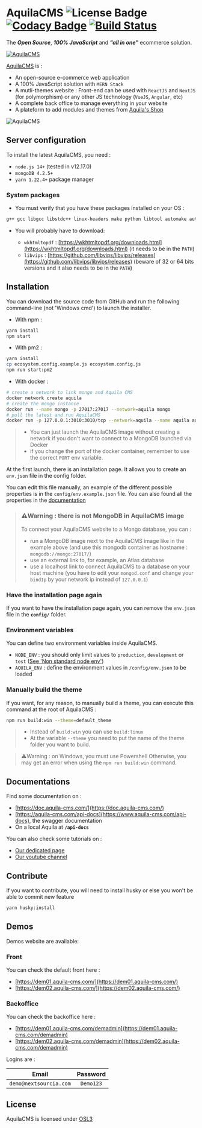 # AquilaCMS ![License Badge](https://img.shields.io/badge/license-OSL3.0-success.svg) [![Codacy Badge](https://app.codacy.com/project/badge/Grade/e711424ea4744515a340c517a8329df9)](https://www.codacy.com/gh/AquilaCMS/AquilaCMS/dashboard?utm_source=github.com&amp;utm_medium=referral&amp;utm_content=AquilaCMS/AquilaCMS&amp;utm_campaign=Badge_Grade) [![Build Status](https://travis-ci.com/AquilaCMS/AquilaCMS.svg?branch=preprod)](https://travis-ci.com/AquilaCMS/AquilaCMS)

The ***Open Source***, ***100% JavaScript*** and ***"all in one"*** ecommerce solution.

[![AquilaCMS](https://www.aquila-cms.com/images/medias/1024x200-90/5eb883a6e88bcc4391038570/AquilaCMS.png)](https://www.aquila-cms.com)

[AquilaCMS](https://www.aquila-cms.com) is :

- An open-source e-commerce web application
- A 100% JavaScript solution with `MERN Stack`
- A mutli-themes website : Front-end can be used with `ReactJS` and `NextJS` (for polymorphism) or any other JS technology (`VueJS`, `Angular`, etc)
- A complete back office to manage everything in your website
- A plateform to add modules and themes from [Aquila's Shop](https://shop.aquila-cms.com/)

![AquilaCMS](https://www.aquila-cms.com/medias/aquilacms_pres.gif)

## Server configuration

To install the latest AquilaCMS, you need :

- `node.js 14+` (tested in v12.17.0)
- `mongoDB 4.2.5+`
- `yarn 1.22.4+` package manager

### System packages

- You must verify that you have these packages installed on your OS :

```bash
g++ gcc libgcc libstdc++ linux-headers make python libtool automake autoconf nasm wkhtmltopdf vips vips-dev libjpeg-turbo libjpeg-turbo-dev
```

- You will probably have to download:

  - `wkhtmltopdf` : [https://wkhtmltopdf.org/downloads.html](https://wkhtmltopdf.org/downloads.html) (it needs to be in the `PATH`)
  - `libvips` : [https://github.com/libvips/libvips/releases](https://github.com/libvips/libvips/releases) (beware of 32 or 64 bits versions and it also needs to be in the `PATH`)

## Installation

You can download the source code from GitHub and run the following command-line (not 'Windows cmd') to launch the installer.

- With npm :

```sh
yarn install
npm start
```

- With pm2 :

```sh
yarn install
cp ecosystem.config.example.js ecosystem.config.js
npm run start:pm2
```

- With docker :

```sh
# create a network to link mongo and Aquila CMS
docker network create aquila
# create the mongo instance
docker run --name mongo -p 27017:27017 --network=aquila mongo
# pull the latest and run AquilaCMS
docker run -p 127.0.0.1:3010:3010/tcp --network=aquila --name aquila aquilacms/aquilacms
```

> - You can just launch the AquilaCMS image without creating a network if you don't want to connect to a MongoDB launched via Docker
> - if you change the port of the docker container, remember to use the correct `PORT` env variable.

At the first launch, there is an installation page. It allows you to create an `env.json` file in the config folder.

You can edit this file manually, an example of the different possible properties is in the `config/env.example.json` file.
You can also found all the properties in the [documentation](https://doc.aquila-cms.com/#/Get_started/Configuration)

> ### ⚠️Warning : there is not MongoDB in AquilaCMS image
>
> To connect your AquilaCMS website to a Mongo database, you can :
>
> - run a MongoDB image next to the AquilaCMS image like in the example above (and use this mongodb container as hostname : `mongodb://mongo:27017/`)
> - use an external link to, for example, an Atlas database
> - use a localhost link to connect AquilaCMS to a database on your host machine (you have to edit your `mongod.conf` and change your `bindIp` by your network ip instead of `127.0.0.1`)

### Have the installation page again

If you want to have the installation page again, you can remove the `env.json` file in the **`config/`** folder.

### Environment variables

You can define two environment variables inside AquilaCMS.

- `NODE_ENV` : you should only limit values to `production`, `development` or `test` ([See 'Non standard node env'](https://github.com/vercel/next.js/blob/canary/errors/non-standard-node-env.md))
- `AQUILA_ENV` : define the environment values in `/config/env.json` to be loaded

### Manually build the theme

If you want, for any reason, to manually build a theme, you can execute this command at the root of AquilaCMS :

```sh
npm run build:win --theme=default_theme
```

> - Instead of `build:win` you can use `build:linux`
> - At the variable `--theme` you need to put the name of the theme folder you want to build.

> ⚠️Warning : on Windows, you must use Powershell
> Otherwise, you may get an error when using the `npm run build:win` command.

## Documentations

Find some documentation on :

- [https://doc.aquila-cms.com/](https://doc.aquila-cms.com/)
- [https://aquila-cms.com/api-docs](https://www.aquila-cms.com/api-docs), the swagger documentation
- On a local Aquila at **`/api-docs`**

You can also check some tutorials on :

- [Our dedicated page](https://www.aquila-cms.com/resources-documentation)
- [Our youtube channel](https://www.youtube.com/channel/UCaPllnLkB6V6Jj89i40CrgQ)

## Contribute

If you want to contribute, you will need to install husky or else you won't be able to commit new feature

```sh
yarn husky:install
```

## Demos

Demos website are available:

### Front

You can check the default front here :

- [https://dem01.aquila-cms.com/](https://dem01.aquila-cms.com/)
- [https://dem02.aquila-cms.com/](https://dem02.aquila-cms.com/)

### Backoffice

You can check the backoffice here :

- [https://dem01.aquila-cms.com/demadmin](https://dem01.aquila-cms.com/demadmin)
- [https://dem02.aquila-cms.com/demadmin](https://dem02.aquila-cms.com/demadmin)

Logins are :

|         Email          | Password  |
| :--------------------: | :-------: |
| `demo@nextsourcia.com` | `Demo123` |

## License

AquilaCMS is licensed under [OSL3](https://github.com/AquilaCMS/AquilaCMS/blob/master/LICENSE.md)
